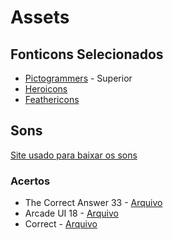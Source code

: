 <h1>Assets</h1>
<h2>Fonticons Selecionados</h2>
<ul>
  <li><a href="https://pictogrammers.com/">Pictogrammers</a> - Superior</li>
  <li><a href="https://heroicons.com/">Heroicons</a></li>
  <li><a href="https://feathericons.com/">Feathericons</a></li>
</ul>

<h2>Sons</h2>
<a href="https://pixabay.com/sound-effects/">Site usado para baixar os sons</a>
<h3>Acertos</h3>
<ul>
  <li>The Correct Answer 33 - <a href="/sounds/Hits/the-correct-answer-33.mp3">Arquivo</a></li>
  <li>Arcade UI 18 - <a href="/sounds/Hits/arcade-ui-18.mp3">Arquivo</a></li>
  <li>Correct - <a href="/sounds/Hits/correct.mp3">Arquivo</a></li>
</ul>
